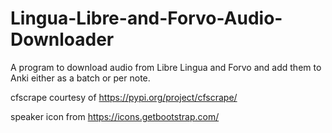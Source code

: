 # Lingua-Libre-and-Forvo-Audio-Downloader
A program to download audio from Libre Lingua and Forvo and add them to Anki either as a batch or per note.

cfscrape courtesy of https://pypi.org/project/cfscrape/

speaker icon from https://icons.getbootstrap.com/
